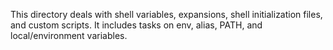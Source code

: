 This directory deals with shell variables, expansions, shell initialization files, and custom scripts. It includes tasks on env, alias, PATH, and local/environment variables.

